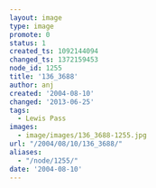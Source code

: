 ```yaml
---
layout: image
type: image
promote: 0
status: 1
created_ts: 1092144094
changed_ts: 1372159453
node_id: 1255
title: '136_3688'
author: anj
created: '2004-08-10'
changed: '2013-06-25'
tags:
  - Lewis Pass
images:
  - image/images/136_3688-1255.jpg
url: "/2004/08/10/136_3688/"
aliases:
  - "/node/1255/"
date: '2004-08-10'
---
```


